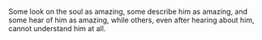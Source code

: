 Some look on the soul as amazing, some describe him as amazing, and some hear of him as amazing, while others, even after hearing about him, cannot understand him at all.